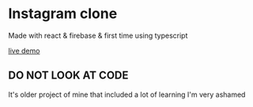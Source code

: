 # Instagram clone 
Made with react & firebase & first time using typescript

[live demo](https://igclone-dejwi.web.app)

## **DO NOT LOOK AT CODE**
It's older project of mine that included a lot of learning I'm very ashamed
